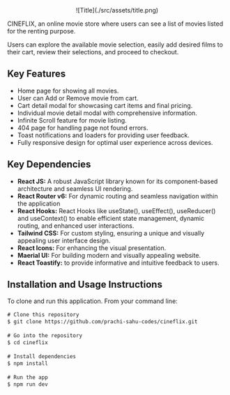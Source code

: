 <div style="text-align:center;">
    ![Title](./src/assets/title.png)
</div>

CINEFLIX, an online movie store where users can see a list of movies listed for the renting purpose.

Users can explore the available movie selection, easily add desired films to their cart, review their selections, and proceed to checkout.

## Key Features

- Home page for showing all movies.
- User can Add or Remove movie from cart.
- Cart detail modal for showcasing cart items and final pricing.
- Individual movie detail modal with comprehensive information.
- Infinite Scroll feature for movie listing.
- 404 page for handling page not found errors.
- Toast notifications and loaders for providing user feedback.
- Fully responsive design for optimal user experience across devices.

## Key Dependencies

- **React JS:** A robust JavaScript library known for its component-based architecture and seamless UI rendering.
- **React Router v6:** For dynamic routing and seamless navigation within the application
- **React Hooks:** React Hooks like useState(), useEffect(), useReducer() and useContext() to enable efficient state management, dynamic routing, and enhanced user interactions.
- **Tailwind CSS:** For custom styling, ensuring a unique and visually appealing user interface design.
- **React Icons:** For enhancing the visual presentation.
- **Maerial UI:** For building modern and visually appealing website.
- **React Toastify:** to provide informative and intuitive feedback to users.

## Installation and Usage Instructions

To clone and run this application. From your command line:

```
# Clone this repository
$ git clone https://github.com/prachi-sahu-codes/cineflix.git

# Go into the repository
$ cd cineflix

# Install dependencies
$ npm install

# Run the app
$ npm run dev
```
